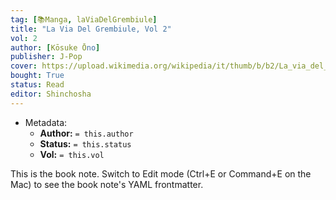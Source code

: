 ```yaml
---
tag: [📚Manga, laViaDelGrembiule]
title: "La Via Del Grembiule, Vol 2"
vol: 2
author: [Kōsuke Ōno]
publisher: J-Pop
cover: https://upload.wikimedia.org/wikipedia/it/thumb/b/b2/La_via_del_grembiule_-_Lo_yakuza_casalingo_Volume_1.jpg/1280px-La_via_del_grembiule_-_Lo_yakuza_casalingo_Volume_1.jpg
bought: True
status: Read
editor: Shinchosha
---
```



- Metadata:
	- **Author:** `= this.author`
	- **Status:** `= this.status`
	- **Vol:** `= this.vol`

This is the book note. Switch to Edit mode (Ctrl+E or Command+E on the Mac) to see the book note's YAML frontmatter.